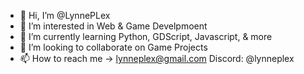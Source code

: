 - 👋 Hi, I’m @LynnePLex
- 👀 I’m interested in Web & Game Develpmoent
- 🌱 I’m currently learning Python, GDScript, Javascript, & more
- 💞️ I’m looking to collaborate on Game Projects
- 📫 How to reach me -> lynneplex@gmail.com Discord: @lynneplex

<!---
LynnePLex/LynnePLex is a ✨ special ✨ repository because its `README.md` (this file) appears on your GitHub profile.
You can click the Preview link to take a look at your changes.
--->

